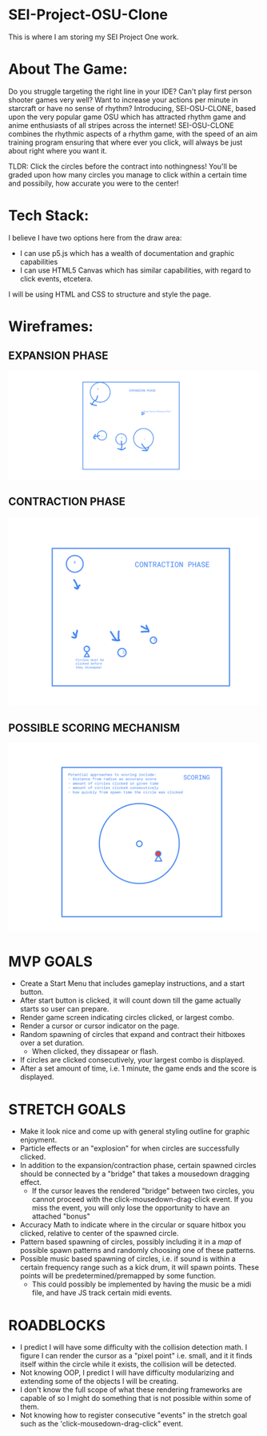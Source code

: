 # SEI-Project-OSU-Clone
This is where I am storing my SEI Project One work.

# About The Game:
Do you struggle targeting the right line in your IDE? Can't play first person shooter games very well? Want to increase your actions per minute in starcraft or have no sense of rhythm?
Introducing, SEI-OSU-CLONE, based upon the very popular game OSU which has attracted rhythm game and anime enthusiasts of all stripes across the internet! SEI-OSU-CLONE combines the rhythmic
aspects of a rhythm game, with the speed of an aim training program ensuring that where ever you click, will always be just about right where you want it.

TLDR: Click the circles before the contract into nothingness! You'll be graded upon how many circles you manage to click within a certain time and possibily, how accurate you were to the center!

# Tech Stack:
I believe I have two options here from the draw area:
- I can use p5.js which has a wealth of documentation and graphic capabilities
- I can use HTML5 Canvas which has similar capabilities, with regard to click events, etcetera.

I will be using HTML and CSS to structure and style the page.

# Wireframes:
## EXPANSION PHASE
![Expansion Phase](./readme_asset/expansion_phase.png)
## CONTRACTION PHASE
![Contraction Phase](./readme_asset/contraction_phase.png)
## POSSIBLE SCORING MECHANISM
![Scoring](./readme_asset/general_mechanisms.png)

# MVP GOALS
- Create a Start Menu that includes gameplay instructions, and a start button.
- After start button is clicked, it will count down till the game actually starts so user can prepare.
- Render game screen indicating circles clicked, or largest combo.
- Render a cursor or cursor indicator on the page.
- Random spawning of circles that expand and contract their hitboxes over a set duration.
    - When clicked, they dissapear or flash.
- If circles are clicked consecutively, your largest combo is displayed.
- After a set amount of time, i.e. 1 minute, the game ends and the score is displayed.

# STRETCH GOALS
- Make it look nice and come up with general styling outline for graphic enjoyment. 
- Particle effects or an "explosion" for when circles are successfully clicked.
- In addition to the expansion/contraction phase, certain spawned circles should be connected by a "bridge" that takes a mousedown dragging effect.
    - If the cursor leaves the rendered "bridge" between two circles, you cannot proceed with the click-mousedown-drag-click event. If you miss the event, you will only lose the opportunity to have an attached "bonus"
- Accuracy Math to indicate where in the circular or square hitbox you clicked, relative to center of the spawned circle.
- Pattern based spawning of circles, possibly including it in a *map* of possible spawn patterns and randomly choosing one of these patterns.
- Possible music based spawning of circles, i.e. if sound is within a certain frequency range such as a kick drum, it will spawn points. These points will be predetermined/premapped by some function.
    - This could possibly be implemented by having the music be a midi file, and have JS track certain midi events.

 # ROADBLOCKS
 - I predict I will have some difficulty with the collision detection math. I figure I can render the cursor as a "pixel point" i.e. small, and it it finds itself within the circle while it exists, the collision will be detected.
 - Not knowing OOP, I predict I will have difficulty modularizing and extending some of the objects I will be creating.
 - I don't know the full scope of what these rendering frameworks are capable of so I might do something that is not possible within some of them.
 - Not knowing how to register consecutive "events" in the stretch goal such as the 'click-mousedown-drag-click" event.
